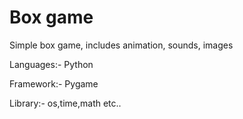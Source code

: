 # Box game
Simple box game, includes animation, sounds, images

Languages:- Python

Framework:- Pygame

Library:- os,time,math etc..





